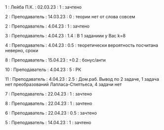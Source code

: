 1 : Лейба П.К. : 02.03.23 : 1 : зачтено

2 : Преподаватель : 14.03.23 : 0 : теории нет от слова совсем

2 : Преподаватель : 4.04.23 : 1 : зачтено

3 : Преподаватель : 4.04.23 : 1.4 : В 1 заданиии у Вас k=8

4 : Преподаватель : 4.04.23 : 0.5 : теоретически вероятность посчитана неверно, сроки

8 : Преподаватель : 15.04.23 : +0.2 : бонус/анти

10 : Преподаватель : 4.04.23 : 5 : РК

11 : Преподаватель : 4.04.23 : 2.5 : Дом.раб. Вывод по 2 задаче, 1 задача нет преобразований Лапласа-Стилтьеса, 4 задачи нет

7 : Преподаватель : 22.04.23 : 1 : зачтено

8 : Преподаватель : 22.04.23 : 1 : зачтено

6 : Преподаватель : 22.04.23 : 0.5 : зачтено

5 : Преподаватель : 14.04.23 : 1 : зачтено
